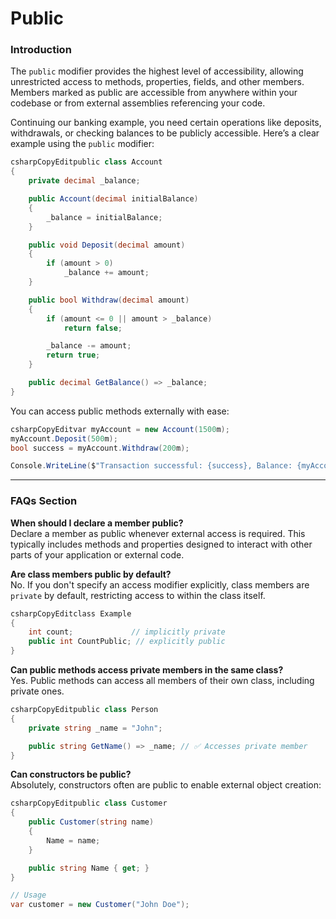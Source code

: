 # Public

### Introduction

The `public` modifier provides the highest level of accessibility, allowing unrestricted access to methods, properties, fields, and other members. Members marked as public are accessible from anywhere within your codebase or from external assemblies referencing your code.

Continuing our banking example, you need certain operations like deposits, withdrawals, or checking balances to be publicly accessible. Here’s a clear example using the `public` modifier:

```csharp
csharpCopyEditpublic class Account
{
    private decimal _balance;

    public Account(decimal initialBalance)
    {
        _balance = initialBalance;
    }

    public void Deposit(decimal amount)
    {
        if (amount > 0)
            _balance += amount;
    }

    public bool Withdraw(decimal amount)
    {
        if (amount <= 0 || amount > _balance)
            return false;

        _balance -= amount;
        return true;
    }

    public decimal GetBalance() => _balance;
}
```

You can access public methods externally with ease:

```csharp
csharpCopyEditvar myAccount = new Account(1500m);
myAccount.Deposit(500m);
bool success = myAccount.Withdraw(200m);

Console.WriteLine($"Transaction successful: {success}, Balance: {myAccount.GetBalance():C}");
```

***

### FAQs Section

**When should I declare a member public?**\
Declare a member as public whenever external access is required. This typically includes methods and properties designed to interact with other parts of your application or external code.

**Are class members public by default?**\
No. If you don't specify an access modifier explicitly, class members are `private` by default, restricting access to within the class itself.

```csharp
csharpCopyEditclass Example
{
    int count;             // implicitly private
    public int CountPublic; // explicitly public
}
```

**Can public methods access private members in the same class?**\
Yes. Public methods can access all members of their own class, including private ones.

```csharp
csharpCopyEditpublic class Person
{
    private string _name = "John";

    public string GetName() => _name; // ✅ Accesses private member
}
```

**Can constructors be public?**\
Absolutely, constructors often are public to enable external object creation:

```csharp
csharpCopyEditpublic class Customer
{
    public Customer(string name)
    {
        Name = name;
    }

    public string Name { get; }
}

// Usage
var customer = new Customer("John Doe");
```
